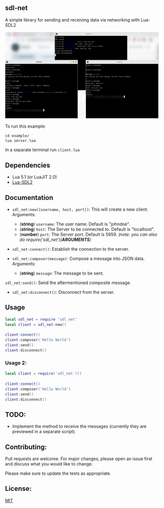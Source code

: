 ## sdl-net

A simple library for sending and receiving data via networking with Lua-SDL2

![Screenshot](screenshot.png)

To run this example:

```
cd example/
lua server.lua
```

In a separate terminal run `client.lua`

## Dependencies

- Lua 5.1 (or LuaJIT 2.0)
- [Lua-SDL2](https://github.com/tangent128/luasdl2/)

## Documentation

* `sdl_net:new([username, host, port])`: This will create a new client. Arguments:
    * (**string**) `username`: The user name. Default is "johndoe".
    * (**string**) `host`: The Server to be connected to. Default is "localhost".
    * (**number**) `port`: The Server port. Default is 5959.
    _(note: you can also do require('sdl_net')(**ARGUMENTS**)_ 

* `sdl_net:connect()`: Establish the connection to the server.

* `sdl_net:composer(message)`: Compose a message into JSON data. Arguments:
    * (**string**) `message`: The message to be sent.

 `sdl_net:send()`: Send the aftermentioned composite message.

* `sdl_net:disconnect()`: Disconnect from the server.

## Usage

```lua
local sdl_net = require 'sdl_net'
local client = sdl_net:new()

client:connect()
client:composer('Hello World')
client:send()
client:disconnect()
```

### Usage 2:

```lua
local client = require('sdl_net')()

client:connect()
client:composer('Hello World')
client:send()
client:disconnect()
```

## TODO:

* Implement the method to receive the messages (currently they are previewed in a separate script).

## Contributing:

Pull requests are welcome. For major changes, please open an issue first and discuss what you would like to change.

Please make sure to update the tests as appropriate.

## License:

[MIT](LICENSE.md)
